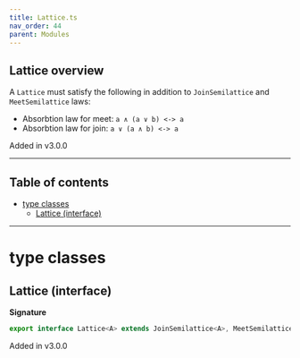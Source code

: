 ```yaml
---
title: Lattice.ts
nav_order: 44
parent: Modules
---
```


## Lattice overview

A `Lattice` must satisfy the following in addition to `JoinSemilattice` and `MeetSemilattice` laws:

- Absorbtion law for meet: `a ∧ (a ∨ b) <-> a`
- Absorbtion law for join: `a ∨ (a ∧ b) <-> a`

Added in v3.0.0

---

<h2 class="text-delta">Table of contents</h2>

- [type classes](#type-classes)
  - [Lattice (interface)](#lattice-interface)

---

# type classes

## Lattice (interface)

**Signature**

```ts
export interface Lattice<A> extends JoinSemilattice<A>, MeetSemilattice<A> {}
```

Added in v3.0.0
